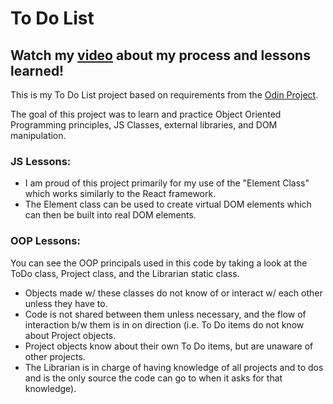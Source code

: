# To Do List

## Watch my [video](https://www.youtube.com/watch?v=NiM4mG6MSzU) about my process and lessons learned! 
This is my To Do List project based on requirements from the [Odin Project](https://www.theodinproject.com/lessons/node-path-javascript-todo-list).

The goal of this project was to learn and practice Object Oriented Programming principles, JS Classes, external libraries, and DOM manipulation.

### JS Lessons: 
- I am proud of this project primarily for my use of the "Element Class" which works similarly to the React framework. 
- The Element class can be used to create virtual DOM elements which can then be built into real DOM elements.

### OOP Lessons:
You can see the OOP principals used in this code by taking a look at the ToDo class, Project class, and the Librarian static class. 
- Objects made w/ these classes do not know of or interact w/ each other unless they have to. 
- Code is not shared between them unless necessary, and the flow of interaction b/w them is in on direction (i.e. To Do items do not know about Project objects. 
- Project objects know about their own To Do items, but are unaware of other projects. 
- The Librarian is in charge of having knowledge of all projects and to dos and is the only source the code can go to when it asks for that knowledge).
